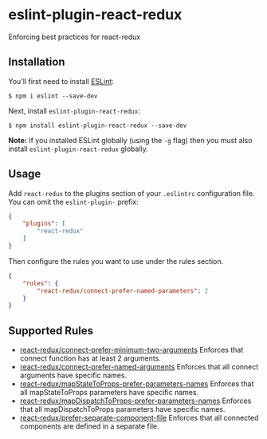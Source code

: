 # eslint-plugin-react-redux

Enforcing best practices for react-redux

## Installation

You'll first need to install [ESLint](http://eslint.org):

```
$ npm i eslint --save-dev
```

Next, install `eslint-plugin-react-redux`:

```
$ npm install eslint-plugin-react-redux --save-dev
```

**Note:** If you installed ESLint globally (using the `-g` flag) then you must also install `eslint-plugin-react-redux` globally.

## Usage

Add `react-redux` to the plugins section of your `.eslintrc` configuration file. You can omit the `eslint-plugin-` prefix:

```json
{
    "plugins": [
        "react-redux"
    ]
}
```


Then configure the rules you want to use under the rules section.

```json
{
    "rules": {
        "react-redux/connect-prefer-named-parameters": 2
    }
}
```

## Supported Rules

* [react-redux/connect-prefer-minimum-two-arguments](docs/rules/connect-prefer-minimum-two-arguments.md) Enforces that connect function has at least 2 arguments.
* [react-redux/connect-prefer-named-arguments](docs/rules/connect-prefer-named-arguments.md) Enforces that all connect arguments have specific names.
* [react-redux/mapStateToProps-prefer-parameters-names](docs/rules/mapStateToProps-prefer-parameters-names.md) Enforces that all mapStateToProps parameters have specific names.
* [react-redux/mapDispatchToProps-prefer-parameters-names](docs/rules/mapDispatchToProps-prefer-parameters-names.md) Enforces that all mapDispatchToProps parameters have specific names.
* [react-redux/prefer-separate-component-file](docs/rules/prefer-separate-component-file.md) Enforces that all connected components are defined in a separate file.
